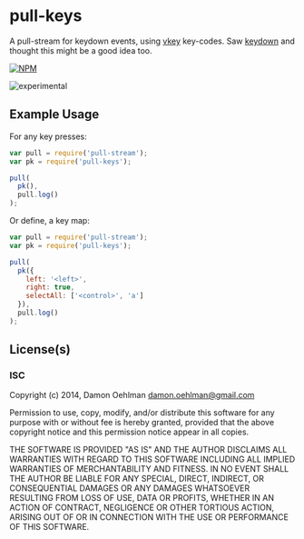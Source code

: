 # pull-keys

A pull-stream for keydown events, using [vkey](https://github.com/chrisdickinson/vkey)
key-codes.  Saw [keydown](https://github.com/maxogden/keydown) and thought this
might be a good idea too.


[![NPM](https://nodei.co/npm/pull-keys.png)](https://nodei.co/npm/pull-keys/)

![experimental](https://img.shields.io/badge/stability-experimental-red.svg)

## Example Usage

For any key presses:

```js
var pull = require('pull-stream');
var pk = require('pull-keys');

pull(
  pk(),
  pull.log()
);

```

Or define, a key map:

```js
var pull = require('pull-stream');
var pk = require('pull-keys');

pull(
  pk({
    left: '<left>',
    right: true,
    selectAll: ['<control>', 'a']
  }),
  pull.log()
);

```

## License(s)

### ISC

Copyright (c) 2014, Damon Oehlman <damon.oehlman@gmail.com>

Permission to use, copy, modify, and/or distribute this software for any
purpose with or without fee is hereby granted, provided that the above
copyright notice and this permission notice appear in all copies.

THE SOFTWARE IS PROVIDED "AS IS" AND THE AUTHOR DISCLAIMS ALL WARRANTIES WITH
REGARD TO THIS SOFTWARE INCLUDING ALL IMPLIED WARRANTIES OF MERCHANTABILITY
AND FITNESS. IN NO EVENT SHALL THE AUTHOR BE LIABLE FOR ANY SPECIAL, DIRECT,
INDIRECT, OR CONSEQUENTIAL DAMAGES OR ANY DAMAGES WHATSOEVER RESULTING FROM
LOSS OF USE, DATA OR PROFITS, WHETHER IN AN ACTION OF CONTRACT, NEGLIGENCE OR
OTHER TORTIOUS ACTION, ARISING OUT OF OR IN CONNECTION WITH THE USE OR
PERFORMANCE OF THIS SOFTWARE.
